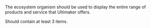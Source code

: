 The ecosystem organism should be used to display the entire range of products and service that Ultimaker offers.

Should contain at least 3 items.
